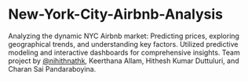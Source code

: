 # New-York-City-Airbnb-Analysis
Analyzing the dynamic NYC Airbnb market: Predicting prices, exploring geographical trends, and understanding key factors. Utilized predictive modeling and interactive dashboards for comprehensive insights. Team project by [@nihithnathk]([https://github.com/nihithnathk](https://github.com/nihith-nath)), Keerthana Allam, Hithesh Kumar Duttuluri, and Charan Sai Pandaraboyina.
